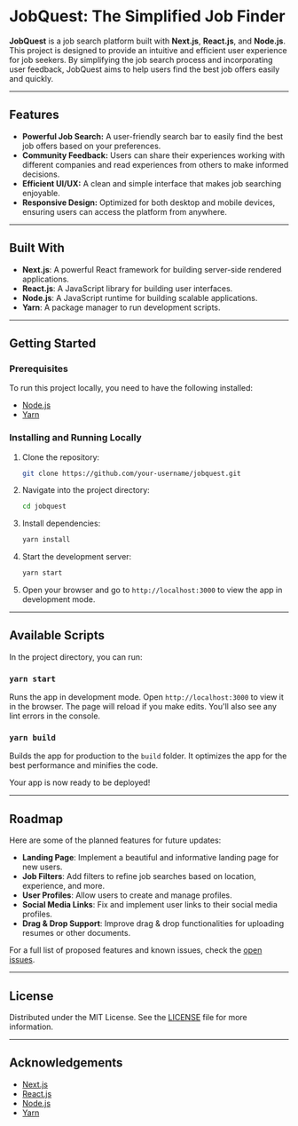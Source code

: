 # JobQuest: The Simplified Job Finder

**JobQuest** is a job search platform built with **Next.js**, **React.js**, and **Node.js**. This project is designed to provide an intuitive and efficient user experience for job seekers. By simplifying the job search process and incorporating user feedback, JobQuest aims to help users find the best job offers easily and quickly.


---

## **Features**

- **Powerful Job Search:** A user-friendly search bar to easily find the best job offers based on your preferences.
- **Community Feedback:** Users can share their experiences working with different companies and read experiences from others to make informed decisions.
- **Efficient UI/UX:** A clean and simple interface that makes job searching enjoyable.
- **Responsive Design:** Optimized for both desktop and mobile devices, ensuring users can access the platform from anywhere.

---

## **Built With**

- **Next.js**: A powerful React framework for building server-side rendered applications.
- **React.js**: A JavaScript library for building user interfaces.
- **Node.js**: A JavaScript runtime for building scalable applications.
- **Yarn**: A package manager to run development scripts.

---

## **Getting Started**

### **Prerequisites**
To run this project locally, you need to have the following installed:

- [Node.js](https://nodejs.org/)
- [Yarn](https://yarnpkg.com/)

### **Installing and Running Locally**

1. Clone the repository:
    ```bash
    git clone https://github.com/your-username/jobquest.git
    ```

2. Navigate into the project directory:
    ```bash
    cd jobquest
    ```

3. Install dependencies:
    ```bash
    yarn install
    ```

4. Start the development server:
    ```bash
    yarn start
    ```

5. Open your browser and go to `http://localhost:3000` to view the app in development mode.

---

## **Available Scripts**

In the project directory, you can run:

### `yarn start`
Runs the app in development mode. Open `http://localhost:3000` to view it in the browser. The page will reload if you make edits. You'll also see any lint errors in the console.

### `yarn build`
Builds the app for production to the `build` folder. It optimizes the app for the best performance and minifies the code.

Your app is now ready to be deployed!

---

## **Roadmap**

Here are some of the planned features for future updates:

- **Landing Page**: Implement a beautiful and informative landing page for new users.
- **Job Filters**: Add filters to refine job searches based on location, experience, and more.
- **User Profiles**: Allow users to create and manage profiles.
- **Social Media Links**: Fix and implement user links to their social media profiles.
- **Drag & Drop Support**: Improve drag & drop functionalities for uploading resumes or other documents.

For a full list of proposed features and known issues, check the [open issues](https://github.com/your-username/jobquest/issues).

---


## **License**

Distributed under the MIT License. See the [LICENSE](LICENSE) file for more information.

---

## **Acknowledgements**

- [Next.js](https://nextjs.org/)
- [React.js](https://reactjs.org/)
- [Node.js](https://nodejs.org/)
- [Yarn](https://yarnpkg.com/)

